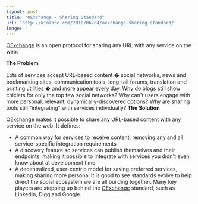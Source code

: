 ```yaml
---
layout: post
title: "OExchange - Sharing Standard"
url: 'http://kinlane.com/2010/06/04/oexchange-sharing-standard/'
image: ''
---
```


[OExchange][1] is an open protocol for sharing any URL with any service on the web.

**The Problem**

Lots of services accept URL-based content � social networks, news and bookmarking sites, communication tools, long-tail forums, translation and printing utilities � and more appear every day. Why do blogs still show chiclets for only the top few social networks? Why can't users engage with more personal, relevant, dynamically-discovered options? Why are sharing tools still "integrating" with services individually? **The Solution**

[OExchange][1] makes it possible to share any URL-based content with any service on the web. It defines:

  * A common way for services to receive content, removing any and all service-specific integration requirements
  * A discovery feature so services can publish themselves and their endpoints, making it possible to integrate with services you didn't even know about at development time
  * A decentralized, user-centric model for saving preferred services, making sharing more personal
It is good to see standards evolve to help direct the social ecosystem we are all building together. Many key players are stepping up behind the [OExchange][1] standard, such as LinkedIn, Digg and Google.

   [1]: http://www.oexchange.org/
